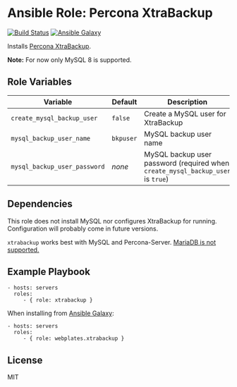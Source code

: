 Ansible Role: Percona XtraBackup
================================

[![Build Status](https://img.shields.io/travis/com/webplates/ansible-role-xtrabackup.svg?style=flat-square)](https://travis-ci.com/webplates/ansible-role-xtrabackup)
[![Ansible Galaxy](http://img.shields.io/badge/galaxy-webplates.xtrabackup-5fb7b9.svg?style=flat-square)](https://galaxy.ansible.com/webplates/xtrabackup)

Installs [Percona XtraBackup](https://www.percona.com/software/mysql-database/xtrabackup).

**Note:** For now only MySQL 8 is supported.

Role Variables
--------------

| Variable | Default | Description |
| -------- | ------- | ----------- |
| `create_mysql_backup_user` | `false` | Create a MySQL user for XtraBackup |
| `mysql_backup_user_name` | `bkpuser` | MySQL backup user name |
| `mysql_backup_user_password` | *none* | MySQL backup user password (required when `create_mysql_backup_user` is `true`) |

Dependencies
------------

This role does not install MySQL nor configures XtraBackup for running.
Configuration will probably come in future versions.

`xtrabackup` works best with MySQL and Percona-Server. [MariaDB is not supported.](https://mariadb.com/kb/en/mariabackup-overview/#differences-compared-to-percona-xtrabackup)

Example Playbook
----------------

    - hosts: servers
      roles:
         - { role: xtrabackup }

When installing from [Ansible Galaxy](https://galaxy.ansible.com):

    - hosts: servers
      roles:
         - { role: webplates.xtrabackup }

License
-------

MIT
